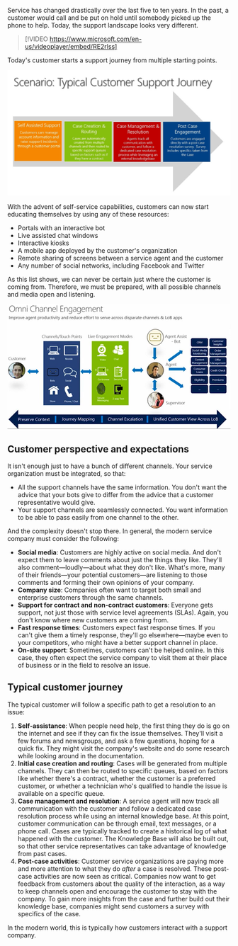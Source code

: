 Service has changed drastically over the last five to ten years. In the past, a customer would call and be put on hold until somebody picked up the phone to help. Today, the support landscape looks very different.

> [!VIDEO https://www.microsoft.com/en-us/videoplayer/embed/RE2rlss]

 Today's customer starts a support journey from multiple starting points. 

![Modern customer journey](../media/customer-journey.jpg)

With the advent of self-service capabilities, customers can now start educating themselves by using any of these resources:

- Portals with an interactive bot
- Live assisted chat windows
- Interactive kiosks
- A mobile app deployed by the customer's organization
- Remote sharing of screens between a service agent and the customer
- Any number of social networks, including Facebook and Twitter

As this list shows, we can never be certain just where the customer is coming from. Therefore, we must be prepared, with all possible channels and media open and listening.

![Modern customer journey](../media/customer-journey2.png)

## Customer perspective and expectations
It isn't enough just to have a bunch of different channels. Your service organization must be integrated, so that:

- All the support channels have the same information. You don't want the advice that your bots give to differ from the advice that a customer representative would give.
- Your support channels are seamlessly connected. You want information to be able to pass easily from one channel to the other.

And the complexity doesn't stop there. In general, the modern service company must consider the following:

- **Social media**: Customers are highly active on social media. And don't expect them to leave comments about just the things they like. They'll also comment—loudly—about what they don't like. What's more, many of their friends—your potential customers—are listening to those comments and forming their own opinions of your company.
- **Company size**: Companies often want to target both small and enterprise customers through the same channels.
- **Support for contract and non-contract customers**: Everyone gets support, not just those with service level agreements (SLAs). Again, you don't know where new customers are coming from.
- **Fast response times**: Customers expect fast response times. If you can't give them a timely response, they'll go elsewhere—maybe even to your competitors, who might have a better support channel in place.
- **On-site support**: Sometimes, customers can't be helped online. In this case, they often expect the service company to visit them at their place of business or in the field to resolve an issue. 

## Typical customer journey

The typical customer will follow a specific path to get a resolution to an issue:

1. **Self-assistance**: When people need help, the first thing they do is go on the internet and see if they can fix the issue themselves. They'll visit a few forums and newsgroups, and ask a few questions, hoping for a quick fix. They might visit the company's website and do some research while looking around in the documentation.
1. **Initial case creation and routing**: Cases will be generated from multiple channels. They can then be routed to specific queues, based on factors like whether there's a contract, whether the customer is a preferred customer, or whether a technician who's qualified to handle the issue is available on a specific queue.
1. **Case management and resolution**: A service agent will now track all communication with the customer and follow a dedicated case resolution process while using an internal knowledge base. At this point, customer communication can be through email, text messages, or a phone call. Cases are typically tracked to create a historical log of what happened with the customer. The Knowledge Base will also be built out, so that other service representatives can take advantage of knowledge from past cases.
1. **Post-case activities**: Customer service organizations are paying more and more attention to what they do *after* a case is resolved. These post-case activities are now seen as critical. Companies now want to get feedback from customers about the quality of the interaction, as a way to keep channels open and encourage the customer to stay with the company. To gain more insights from the case and further build out their knowledge base, companies might send customers a survey with specifics of the case.

In the modern world, this is typically how customers interact with a support company.